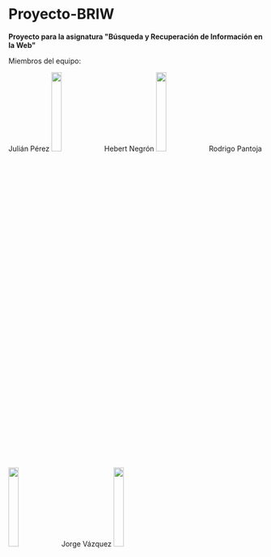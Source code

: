# Proyecto-BRIW
<b>Proyecto para la asignatura "Búsqueda y Recuperación de Información en la Web"</b><br>

<p>Miembros del equipo:</p>
Julián Pérez
<img  src="https://cdn.discordapp.com/attachments/654154915412836383/1013963493243883591/WhatsApp_Image_2022-08-26_at_10.30.37_PM.jpeg" width=20% height=20%>
Hebert Negrón
<img  src="https://user-images.githubusercontent.com/61719874/131426751-4559f426-e1bb-4de7-b7e1-c13b665d29fe.jpeg" width=20% height=20%>
Rodrigo Pantoja
<img  src="https://user-images.githubusercontent.com/61719874/131425597-af2166b4-2805-4933-ad01-5e77dc97dae5.jpeg" width=20% height=20%>
Jorge Vázquez
<img  src="https://user-images.githubusercontent.com/61719874/131424341-cbfe70eb-000c-4f1c-982a-73145dd2b054.jpeg" width=20% height=20%>
